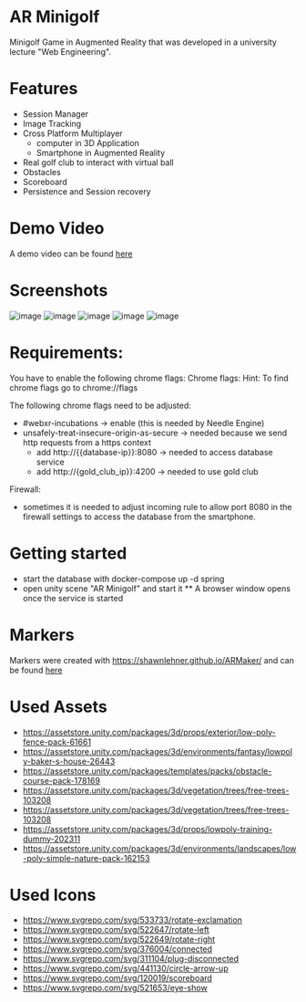 # AR Minigolf
Minigolf Game in Augmented Reality that was developed in a university lecture "Web Engineering".

# Features
* Session Manager
* Image Tracking
* Cross Platform Multiplayer
  * computer in 3D Application
  * Smartphone in Augmented Reality
* Real golf club to interact with virtual ball
* Obstacles
* Scoreboard
* Persistence and Session recovery

# Demo Video
A demo video can be found [here](https://youtu.be/SsqFv-8_IJI)

# Screenshots

![image](https://github.com/MarcelBlasius/AR_Minigolf/assets/64688032/ca692245-0320-4131-b1fc-b6a52eb1a1e2)
![image](https://github.com/MarcelBlasius/AR_Minigolf/assets/64688032/9b875b5a-4068-42d0-a44e-6efb0f29012f)
![image](https://github.com/MarcelBlasius/AR_Minigolf/assets/64688032/2570a1bd-bee1-4585-95cc-9b18f2f4e672)
![image](https://github.com/MarcelBlasius/AR_Minigolf/assets/64688032/99073d72-d438-4c54-b856-9d092a99af43)
![image](https://github.com/MarcelBlasius/AR_Minigolf/assets/64688032/3968fe69-cc78-4522-b792-276a8437f376)

# Requirements:
You have to enable the following chrome flags:
Chrome flags:
Hint: To find chrome flags go to chrome://flags

The following chrome flags need to be adjusted:
* #webxr-incubations -> enable (this is needed by Needle Engine)
* unsafely-treat-insecure-origin-as-secure -> needed because we send http requests from a https context
  * add http://{{database-ip}}:8080 -> needed to access database service
  * add http://{gold_club_ip}}:4200 -> needed to use gold club

Firewall:
* sometimes it is needed to adjust incoming rule to allow port 8080 in the firewall settings to access the database from the smartphone.

# Getting started
* start the database with docker-compose up -d spring
* open unity scene "AR Minigolf" and start it
** A browser window opens once the service is started

# Markers
Markers were created with https://shawnlehner.github.io/ARMaker/ and can be found [here](https://github.com/MarcelBlasius/AR_Minigolf/Assets/Markers)

# Used Assets
* https://assetstore.unity.com/packages/3d/props/exterior/low-poly-fence-pack-61661
* https://assetstore.unity.com/packages/3d/environments/fantasy/lowpoly-baker-s-house-26443
* https://assetstore.unity.com/packages/templates/packs/obstacle-course-pack-178169
* https://assetstore.unity.com/packages/3d/vegetation/trees/free-trees-103208
* https://assetstore.unity.com/packages/3d/vegetation/trees/free-trees-103208
* https://assetstore.unity.com/packages/3d/props/lowpoly-training-dummy-202311
* https://assetstore.unity.com/packages/3d/environments/landscapes/low-poly-simple-nature-pack-162153

# Used Icons
* https://www.svgrepo.com/svg/533733/rotate-exclamation
* https://www.svgrepo.com/svg/522647/rotate-left
* https://www.svgrepo.com/svg/522649/rotate-right
* https://www.svgrepo.com/svg/376004/connected
* https://www.svgrepo.com/svg/311104/plug-disconnected
* https://www.svgrepo.com/svg/441130/circle-arrow-up
* https://www.svgrepo.com/svg/120019/scoreboard
* https://www.svgrepo.com/svg/521653/eye-show


